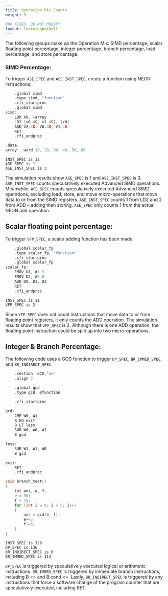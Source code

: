 ```yaml
---
title: Operation Mix Events
weight: 9

### FIXED, DO NOT MODIFY
layout: learningpathall
---
```


The following groups make up the Operation Mix: SIMD percentage, scalar floating point percentage, integer percentage, branch percentage, load percentage, and store percentage.

### SIMD Percentage:
To trigger `ASE_SPEC` and `ASE_INST_SPEC`,  create a function using NEON instructions:
```C
    .global simd
    .type simd, "function"
    .cfi_startproc
    .global simd
simd:
    LDR X0, =array
    LD2 {v0.4S, v1.4S}, [x0]
    ADD V2.4S, V0.4S, V1.4S
    RET
    .cfi_endproc

.data
array: .word 10, 20, 30, 40, 50, 60
```

```output
INST_SPEC is 12
ASE_SPEC is 1
ASE_INST_SPEC is 3
```

The simulation results show `ASE_SPEC` is 1 and `ASE_INST_SPEC` is 3. `ASE_INST_SPEC` counts speculatively executed Advanced SIMD operations. Meanwhile, `ASE_SPEC` counts speculatively executed Advanced SIMD operations, excluding load, store, and move micro-operations that move data to or from the SIMD registers. `ASE_INST_SPEC` counts 1 from LD2 and 2 from ADD – adding then storing. `ASE_SPEC` only counts 1 from the actual NEON add operation.
  
## Scalar floating point percentage:
To trigger `VFP_SPEC`, a scalar adding function has been made:
```C
    .global scalar_fp
    .type scalar_fp, "function"
    .cfi_startproc
    .global scalar_fp
scalar_fp:
    FMOV D1, #1.5
    FMOV D2, #3.0
    ADD D0, D1, D2
    RET
    .cfi_endproc
```

```output
INST_SPEC is 11
VFP_SPEC is 2
```

Since `VFP_SPEC` does not count instructions that move data to or from floating point registers, it only counts the ADD operation. The simulation results show that `VFP_SPEC` is 2. Although there is one ADD operation, the floating point instruction could be split up into two micro-operations.
 
## Integer & Branch Percentage:
The following code uses a GCD function to trigger `DP_SPEC`, `BR_IMMED_SPEC`, and `BR_INDIRECT_SPEC`.
```C
    .section  GCD,"ax"
    .align 3

    .global gcd
    .type gcd, @function

    .cfi_startproc

gcd:
    CMP W0, W1
    B.EQ exit
    B.LT less
    SUB W0, W0, W1
    B gcd

less:
    SUB W1, W1, W0
    B gcd

exit:
    RET
    .cfi_endproc
```
```C
void branch_test()
{ 
    int ans, e, f;
    e = 50;
    f = 75;
    for (int i = 0; i < 5; i++)
    {
        ans = gcd(e, f);
        e+=5;
        f+=5;
    }
}
```

```output
INST_SPEC is 326
DP_SPEC is 136
BR_INDIRECT_SPEC is 6
BR_IMMED_SPEC is 113
```

`DP_SPEC` is triggered by speculatively executed logical or arithmetic instructions. `BR_IMMED_SPEC` is triggered by immediate branch instructions, including B <> and B.cond <>. Lastly, `BR_INDIRECT_SPEC` is triggered by any instructions that force a software change of the program counter that are speculatively executed, including RET. 

